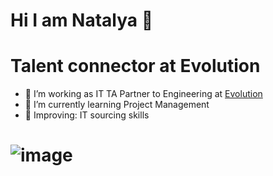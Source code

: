 # Hi I am Natalya 👋
# Talent connector at Evolution

- 👀 I’m working as IT TA Partner to Engineering at [Evolution](https://github.com/evolution-gaming)
- 🌱 I’m currently learning Project Management 
- 🔎 Improving: IT sourcing skills
#  ![image](https://user-images.githubusercontent.com/92851201/194218200-3924aeeb-3e64-489a-92d9-1d691bd11101.png)
